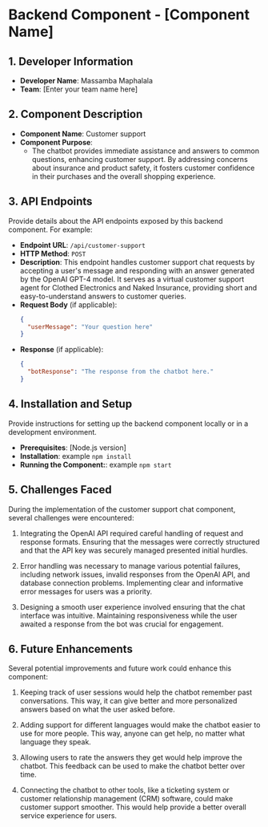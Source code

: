 # Backend Component - [Component Name]

## 1. Developer Information

- **Developer Name**: Massamba Maphalala
- **Team**: [Enter your team name here]

## 2. Component Description

- **Component Name**: Customer support
- **Component Purpose**:
  - The chatbot provides immediate assistance and answers to common questions, enhancing customer support. By addressing concerns about insurance and product safety, it fosters customer confidence in their purchases and the overall shopping experience.

## 3. API Endpoints

Provide details about the API endpoints exposed by this backend component. For example:

- **Endpoint URL**: `/api/customer-support`
- **HTTP Method**: `POST`
- **Description**: This endpoint handles customer support chat requests by accepting a user's message and responding with an answer generated by the OpenAI GPT-4 model. It serves as a virtual customer support agent for Clothed Electronics and Naked Insurance, providing short and easy-to-understand answers to customer queries.
- **Request Body** (if applicable):
  ```json
  {
    "userMessage": "Your question here"
  }
  ```
- **Response** (if applicable):
  ```json
  {
    "botResponse": "The response from the chatbot here."
  }
  ```

## 4. Installation and Setup

Provide instructions for setting up the backend component locally or in a development environment.

- **Prerequisites**: [Node.js version]
- **Installation**: example `npm install`
- **Running the Component:**: example `npm start`

## 5. Challenges Faced

During the implementation of the customer support chat component, several challenges were encountered:

1. Integrating the OpenAI API required careful handling of request and response formats. Ensuring that the messages were correctly structured and that the API key was securely managed presented initial hurdles.

2. Error handling was necessary to manage various potential failures, including network issues, invalid responses from the OpenAI API, and database connection problems. Implementing clear and informative error messages for users was a priority.

3. Designing a smooth user experience involved ensuring that the chat interface was intuitive. Maintaining responsiveness while the user awaited a response from the bot was crucial for engagement.

## 6. Future Enhancements

Several potential improvements and future work could enhance this component:

1. Keeping track of user sessions would help the chatbot remember past conversations. This way, it can give better and more personalized answers based on what the user asked before.

2. Adding support for different languages would make the chatbot easier to use for more people. This way, anyone can get help, no matter what language they speak.

3. Allowing users to rate the answers they get would help improve the chatbot. This feedback can be used to make the chatbot better over time.

4. Connecting the chatbot to other tools, like a ticketing system or customer relationship management (CRM) software, could make customer support smoother. This would help provide a better overall service experience for users.
